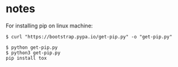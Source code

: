# notes
For installing pip on linux machine:
```
$ curl "https://bootstrap.pypa.io/get-pip.py" -o "get-pip.py"

$ python get-pip.py     
$ python3 get-pip.py 
pip install tox
```
